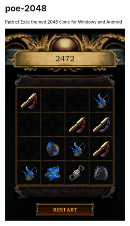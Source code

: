 # poe-2048
[Path of Exile](http://www.pathofexile.com/) themed [2048](https://gabrielecirulli.github.io/2048/) clone for Windows and Android

![](screenshot.png)
